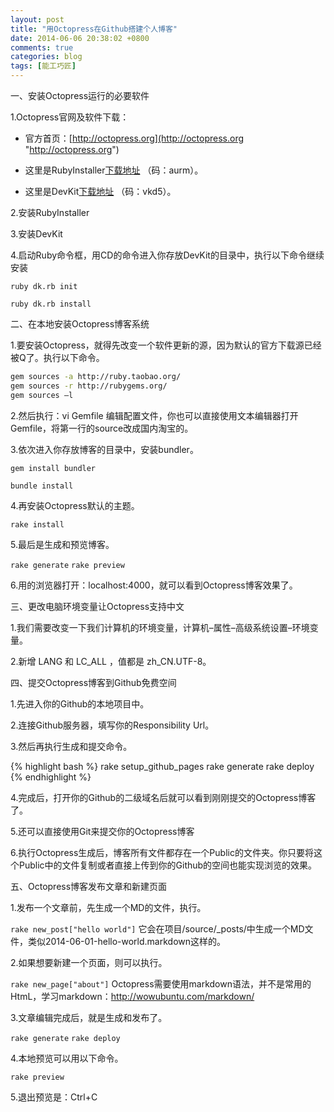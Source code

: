 ```yaml
---
layout: post
title: "用Octopress在Github搭建个人博客"
date: 2014-06-06 20:38:02 +0800
comments: true
categories: blog
tags: [能工巧匠]
---
```


一、安装Octopress运行的必要软件

<!-- more -->

1.Octopress官网及软件下载：

* 官方首页：[http://octopress.org](http://octopress.org "http://octopress.org")

* 这里是RubyInstaller[下载地址](http://pan.baidu.com/s/1eQotA0a) （码：aurm）。

* 这里是DevKit[下载地址](http://pan.baidu.com/s/1hq1gIUS) （码：vkd5）。

2.安装RubyInstaller

3.安装DevKit

4.启动Ruby命令框，用CD的命令进入你存放DevKit的目录中，执行以下命令继续安装
	
`ruby dk.rb init`

`ruby dk.rb install`

二、在本地安装Octopress博客系统

1.要安装Octopress，就得先改变一个软件更新的源，因为默认的官方下载源已经被Q了。执行以下命令。

```bash
gem sources -a http://ruby.taobao.org/
gem sources -r http://rubygems.org/
gem sources –l
```

2.然后执行：vi Gemfile 编辑配置文件，你也可以直接使用文本编辑器打开Gemfile，将第一行的source改成国内淘宝的。

3.依次进入你存放博客的目录中，安装bundler。

`gem install bundler`

`bundle install`

4.再安装Octopress默认的主题。
		
`rake install`

5.最后是生成和预览博客。

`rake generate`
`rake preview`

6.用的浏览器打开：localhost:4000，就可以看到Octopress博客效果了。

三、更改电脑环境变量让Octopress支持中文

1.我们需要改变一下我们计算机的环境变量，计算机–属性–高级系统设置–环境变量。

2.新增 LANG 和 LC_ALL ，值都是 zh_CN.UTF-8。

四、提交Octopress博客到Github免费空间

1.先进入你的Github的本地项目中。

2.连接Github服务器，填写你的Responsibility Url。

3.然后再执行生成和提交命令。

{% highlight bash %}
rake setup_github_pages
rake generate
rake deploy
{% endhighlight %} 

4.完成后，打开你的Github的二级域名后就可以看到刚刚提交的Octopress博客了。

5.还可以直接使用Git来提交你的Octopress博客

6.执行Octopress生成后，博客所有文件都存在一个Public的文件夹。你只要将这个Public中的文件复制或者直接上传到你的Github的空间也能实现浏览的效果。

五、Octopress博客发布文章和新建页面

1.发布一个文章前，先生成一个MD的文件，执行。

`rake new_post["hello world"]` 它会在项目/source/_posts/中生成一个MD文件，类似2014-06-01-hello-world.markdown这样的。
   
2.如果想要新建一个页面，则可以执行。

`rake new_page["about"]` Octopress需要使用markdown语法，并不是常用的HtmL，学习markdown：http://wowubuntu.com/markdown/
	
3.文章编辑完成后，就是生成和发布了。

`rake generate`
`rake deploy`

4.本地预览可以用以下命令。

`rake preview`

5.退出预览是：Ctrl+C
